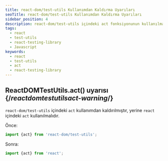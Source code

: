 ```yaml
---
title: react-dom/test-utils Kullanımdan Kaldırma Uyarıları
seoTitle: react-dom/test-utils Kullanımdan Kaldırma Uyarıları
sidebar_position: 4
description: react-dom/test-utils içindeki act fonksiyonunun kullanılmaması ve geçiş yöntemleri hakkında bilgiler. Ayrıca, kaldırılan APIlerin listesi sunulmaktadır.
tags: 
  - react
  - test-utils
  - react-testing-library
  - Javascript
keywords: 
  - react
  - test-utils
  - act
  - react-testing-library
---
```

## ReactDOMTestUtils.act() uyarısı {/*reactdomtestutilsact-warning*/}

`react-dom/test-utils` içindeki `act` kullanımdan kaldırılmıştır, yerine `react` içindeki `act` kullanılmalıdır.

Önce:

```js
import {act} from 'react-dom/test-utils';
```

Sonra:

```js
import {act} from 'react';
```